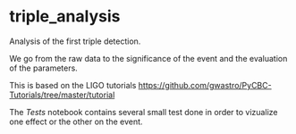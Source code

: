 # triple_analysis
Analysis of the first triple detection.

We go from the raw data to the significance of the event and the evaluation of the parameters.

This is based on the LIGO tutorials https://github.com/gwastro/PyCBC-Tutorials/tree/master/tutorial 

The *Tests* notebook contains several small test done in order to vizualize one effect or the other on the event.
